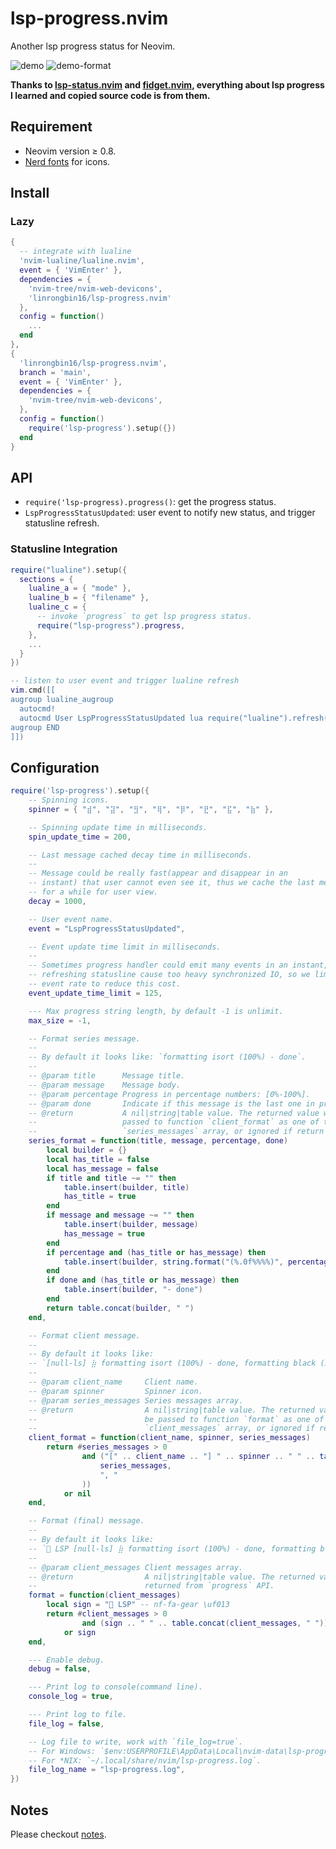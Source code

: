 # lsp-progress.nvim

Another lsp progress status for Neovim.

![demo](https://user-images.githubusercontent.com/6496887/215637132-65e27eac-df71-4d17-9365-b516d6536ece.jpg)
![demo-format](https://user-images.githubusercontent.com/6496887/215700315-9d205333-b0e8-4630-9afd-67e2a1c6e3ae.jpg)

**Thanks to [lsp-status.nvim](https://github.com/nvim-lua/lsp-status.nvim) and
[fidget.nvim](https://github.com/j-hui/fidget.nvim), everything about lsp
progress I learned and copied source code is from them.**

## Requirement

- Neovim version &ge; 0.8.
- [Nerd fonts](https://www.nerdfonts.com/) for icons.

## Install

### Lazy

```lua
{
  -- integrate with lualine
  'nvim-lualine/lualine.nvim',
  event = { 'VimEnter' },
  dependencies = {
    'nvim-tree/nvim-web-devicons',
    'linrongbin16/lsp-progress.nvim'
  },
  config = function()
    ...
  end
},
{
  'linrongbin16/lsp-progress.nvim',
  branch = 'main',
  event = { 'VimEnter' },
  dependencies = {
    'nvim-tree/nvim-web-devicons',
  },
  config = function()
    require('lsp-progress').setup({})
  end
}
```

## API

- `require('lsp-progress).progress()`: get the progress status.
- `LspProgressStatusUpdated`: user event to notify new status, and trigger
  statusline refresh.

### Statusline Integration

```lua
require("lualine").setup({
  sections = {
    lualine_a = { "mode" },
    lualine_b = { "filename" },
    lualine_c = {
      -- invoke `progress` to get lsp progress status.
      require("lsp-progress").progress,
    },
    ...
  }
})

-- listen to user event and trigger lualine refresh
vim.cmd([[
augroup lualine_augroup
  autocmd!
  autocmd User LspProgressStatusUpdated lua require("lualine").refresh()
augroup END
]])
```

## Configuration

```lua
require('lsp-progress').setup({
    -- Spinning icons.
    spinner = { "⣾", "⣽", "⣻", "⢿", "⡿", "⣟", "⣯", "⣷" },

    -- Spinning update time in milliseconds.
    spin_update_time = 200,

    -- Last message cached decay time in milliseconds.
    --
    -- Message could be really fast(appear and disappear in an
    -- instant) that user cannot even see it, thus we cache the last message
    -- for a while for user view.
    decay = 1000,

    -- User event name.
    event = "LspProgressStatusUpdated",

    -- Event update time limit in milliseconds.
    --
    -- Sometimes progress handler could emit many events in an instant, while
    -- refreshing statusline cause too heavy synchronized IO, so we limit the
    -- event rate to reduce this cost.
    event_update_time_limit = 125,

    --- Max progress string length, by default -1 is unlimit.
    max_size = -1,

    -- Format series message.
    --
    -- By default it looks like: `formatting isort (100%) - done`.
    --
    -- @param title      Message title.
    -- @param message    Message body.
    -- @param percentage Progress in percentage numbers: [0%-100%].
    -- @param done       Indicate if this message is the last one in progress.
    -- @return           A nil|string|table value. The returned value will be
    --                   passed to function `client_format` as one of the
    --                   `series_messages` array, or ignored if return nil.
    series_format = function(title, message, percentage, done)
        local builder = {}
        local has_title = false
        local has_message = false
        if title and title ~= "" then
            table.insert(builder, title)
            has_title = true
        end
        if message and message ~= "" then
            table.insert(builder, message)
            has_message = true
        end
        if percentage and (has_title or has_message) then
            table.insert(builder, string.format("(%.0f%%%%)", percentage))
        end
        if done and (has_title or has_message) then
            table.insert(builder, "- done")
        end
        return table.concat(builder, " ")
    end,

    -- Format client message.
    --
    -- By default it looks like:
    -- `[null-ls] ⣷ formatting isort (100%) - done, formatting black (50%)`.
    --
    -- @param client_name     Client name.
    -- @param spinner         Spinner icon.
    -- @param series_messages Series messages array.
    -- @return                A nil|string|table value. The returned value will
    --                        be passed to function `format` as one of the
    --                        `client_messages` array, or ignored if return nil.
    client_format = function(client_name, spinner, series_messages)
        return #series_messages > 0
                and ("[" .. client_name .. "] " .. spinner .. " " .. table.concat(
                    series_messages,
                    ", "
                ))
            or nil
    end,

    -- Format (final) message.
    --
    -- By default it looks like:
    -- ` LSP [null-ls] ⣷ formatting isort (100%) - done, formatting black (50%)`
    --
    -- @param client_messages Client messages array.
    -- @return                A nil|string|table value. The returned value will be
    --                        returned from `progress` API.
    format = function(client_messages)
        local sign = " LSP" -- nf-fa-gear \uf013
        return #client_messages > 0
                and (sign .. " " .. table.concat(client_messages, " "))
            or sign
    end,

    --- Enable debug.
    debug = false,

    --- Print log to console(command line).
    console_log = true,

    --- Print log to file.
    file_log = false,

    -- Log file to write, work with `file_log=true`.
    -- For Windows: `$env:USERPROFILE\AppData\Local\nvim-data\lsp-progress.log`.
    -- For *NIX: `~/.local/share/nvim/lsp-progress.log`.
    file_log_name = "lsp-progress.log",
})
```

## Notes

Please checkout [notes](/doc/notes.md).
